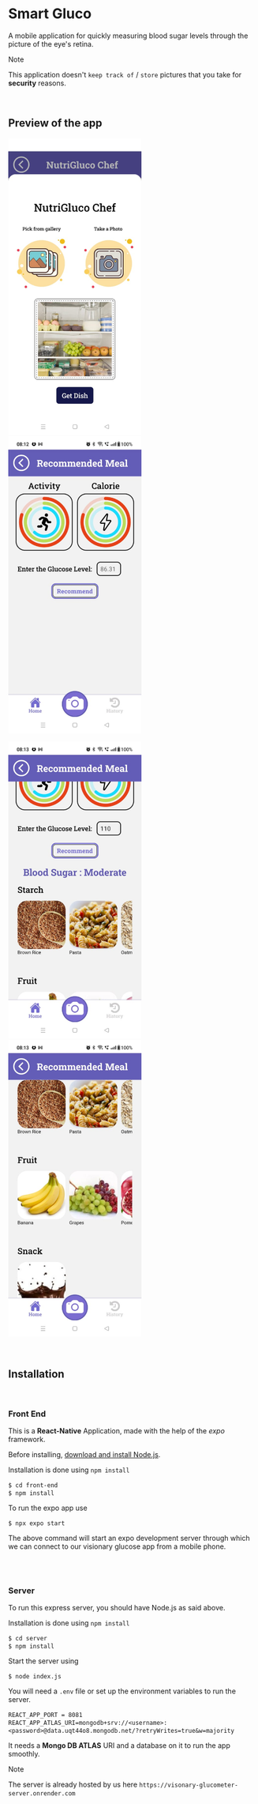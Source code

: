 # Smart Gluco

A mobile application for quickly measuring blood sugar levels through the picture of the eye's retina.

> [!NOTE]
> This application doesn't `keep track of` / `store` pictures that you take for **security** reasons.

<br>

## Preview of the app

<img src="/preview/img1.jpg" alt="preview 1" width="270"/>  <img src="/preview/img4.jpg" alt="preview 2" width="270"/>

<img src="/preview/img2.jpg" alt="preview 3" width="270"/>  <img src="/preview/img3.jpg" alt="preview 4" width="270"/>

<br>

## Installation

<br>

### Front End 

This is a **React-Native** Application, made with the help of the *expo* framework.

Before installing, [download and install Node.js](https://nodejs.org/en/download/).

Installation is done using `npm install`

```console
$ cd front-end
$ npm install
```

To run the expo app use 

```console
$ npx expo start
```

The above command will start an expo development server through which we can connect to our visionary glucose app from a mobile phone.

<br>



<br>

### Server

To run this express server, you should have Node.js as said above.

Installation is done using `npm install`

```console
$ cd server
$ npm install
```
Start the server using 

```console
$ node index.js
```

You will need a `.env` file or set up the environment variables to run the server.

```.env
REACT_APP_PORT = 8081
REACT_APP_ATLAS_URI=mongodb+srv://<username>:<password>@data.uqt44o8.mongodb.net/?retryWrites=true&w=majority
```

It needs a **Mongo DB ATLAS** URI and a database on it to run the app smoothly.

> [!NOTE]
> The server is already hosted by us here `https://visonary-glucometer-server.onrender.com`
